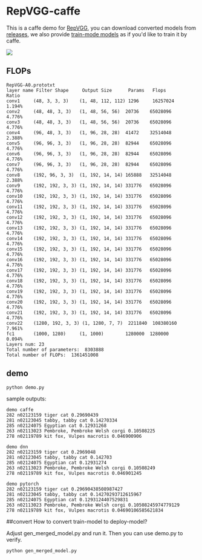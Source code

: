 # RepVGG-caffe

This is a caffe demo for [RepVGG](https://github.com/DingXiaoH/RepVGG), 
you can download converted models from [releases](https://github.com/imistyrain/RepVGG-caffe/releases), 
we also provide [train-mode models](models/RepVGG-A0-train.prototxt) as if you'd like to train it by caffe.

![](https://pic3.zhimg.com/v2-bb6b4a145d239937c9a3c4e03dbd2199_1440w.jpg?source=172ae18bG)

## FLOPs

```
RepVGG-A0.prototxt
layer name Filter Shape     Output Size      Params   Flops        Ratio
conv1     (48, 3, 3, 3)    (1, 48, 112, 112) 1296     16257024     1.194%
conv2     (48, 48, 3, 3)   (1, 48, 56, 56)  20736    65028096     4.776%
conv3     (48, 48, 3, 3)   (1, 48, 56, 56)  20736    65028096     4.776%
conv4     (96, 48, 3, 3)   (1, 96, 28, 28)  41472    32514048     2.388%
conv5     (96, 96, 3, 3)   (1, 96, 28, 28)  82944    65028096     4.776%
conv6     (96, 96, 3, 3)   (1, 96, 28, 28)  82944    65028096     4.776%
conv7     (96, 96, 3, 3)   (1, 96, 28, 28)  82944    65028096     4.776%
conv8     (192, 96, 3, 3)  (1, 192, 14, 14) 165888   32514048     2.388%
conv9     (192, 192, 3, 3) (1, 192, 14, 14) 331776   65028096     4.776%
conv10    (192, 192, 3, 3) (1, 192, 14, 14) 331776   65028096     4.776%
conv11    (192, 192, 3, 3) (1, 192, 14, 14) 331776   65028096     4.776%
conv12    (192, 192, 3, 3) (1, 192, 14, 14) 331776   65028096     4.776%
conv13    (192, 192, 3, 3) (1, 192, 14, 14) 331776   65028096     4.776%
conv14    (192, 192, 3, 3) (1, 192, 14, 14) 331776   65028096     4.776%
conv15    (192, 192, 3, 3) (1, 192, 14, 14) 331776   65028096     4.776%
conv16    (192, 192, 3, 3) (1, 192, 14, 14) 331776   65028096     4.776%
conv17    (192, 192, 3, 3) (1, 192, 14, 14) 331776   65028096     4.776%
conv18    (192, 192, 3, 3) (1, 192, 14, 14) 331776   65028096     4.776%
conv19    (192, 192, 3, 3) (1, 192, 14, 14) 331776   65028096     4.776%
conv20    (192, 192, 3, 3) (1, 192, 14, 14) 331776   65028096     4.776%
conv21    (192, 192, 3, 3) (1, 192, 14, 14) 331776   65028096     4.776%
conv22    (1280, 192, 3, 3) (1, 1280, 7, 7)  2211840  108380160    7.961%
fc1       (1000, 1280)     (1, 1000)        1280000  1280000      0.094%
Layers num: 23
Total number of parameters:  8303888
Total number of FLOPs:  1361451008
```

## demo
```
python demo.py
```

sample outputs:
```
demo caffe
282 n02123159 tiger cat 0.29690439
281 n02123045 tabby, tabby cat 0.14270334
285 n02124075 Egyptian cat 0.12931268
263 n02113023 Pembroke, Pembroke Welsh corgi 0.10508225
278 n02119789 kit fox, Vulpes macrotis 0.046900906

demo dnn
282 n02123159 tiger cat 0.2969048
281 n02123045 tabby, tabby cat 0.142703
285 n02124075 Egyptian cat 0.12931274
263 n02113023 Pembroke, Pembroke Welsh corgi 0.10508249
278 n02119789 kit fox, Vulpes macrotis 0.046901245

demo pytorch
282 n02123159 tiger cat 0.29690438508987427
281 n02123045 tabby, tabby cat 0.14270293712615967
285 n02124075 Egyptian cat 0.1293124407529831
263 n02113023 Pembroke, Pembroke Welsh corgi 0.10508245974779129
278 n02119789 kit fox, Vulpes macrotis 0.04690106585621834
```

##convert
How to convert train-model to deploy-model?

Adjust gen_merged_model.py and run it. Then you can use demo.py to verify.
```
python gen_merged_model.py
```